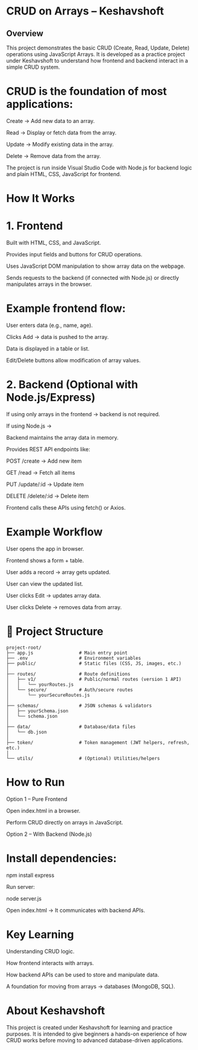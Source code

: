 #                                   CRUD on Arrays – Keshavshoft

## Overview
This project demonstrates the basic CRUD (Create, Read, Update, Delete) operations using JavaScript Arrays. It is developed as a practice project under Keshavshoft to understand how frontend and backend interact in a simple CRUD system.

# CRUD is the foundation of most applications:

   Create → Add new data to an array.

   Read → Display or fetch data from the array.

   Update → Modify existing data in the array.

   Delete → Remove data from the array.

   The project is run inside Visual Studio Code with Node.js for backend logic and plain HTML, CSS, JavaScript for frontend.

# How It Works
# 1. Frontend

   Built with HTML, CSS, and JavaScript.

   Provides input fields and buttons for CRUD operations.

   Uses JavaScript DOM manipulation to show array data on the webpage.

   Sends requests to the backend (if connected with Node.js) or directly manipulates arrays in the browser.

# Example frontend flow:

   User enters data (e.g., name, age).

   Clicks Add → data is pushed to the array.

   Data is displayed in a table or list.

   Edit/Delete buttons allow modification of array values.

# 2. Backend (Optional with Node.js/Express) 

   If using only arrays in the frontend → backend is not required.

   If using Node.js →

   Backend maintains the array data in memory.

   Provides REST API endpoints like:

   POST /create → Add new item

   GET /read → Fetch all items

   PUT /update/:id → Update item

   DELETE /delete/:id → Delete item

   Frontend calls these APIs using fetch() or Axios.

# Example Workflow

   User opens the app in browser.

   Frontend shows a form + table.

   User adds a record → array gets updated.

   User can view the updated list.

   User clicks Edit → updates array data.

   User clicks Delete → removes data from array.

# 📂 Project Structure
```
project-root/
├── app.js                 # Main entry point
├── .env                   # Environment variables
├── public/                # Static files (CSS, JS, images, etc.)
│
├── routes/                # Route definitions
│   ├── v1/                # Public/normal routes (version 1 API)
│   │   └── yourRoutes.js
│   └── secure/            # Auth/secure routes
│       └── yourSecureRoutes.js
│
├── schemas/               # JSON schemas & validators
│   ├── yourSchema.json
│   └── schema.json
│
├── data/                  # Database/data files
│   └── db.json
│
├── token/                 # Token management (JWT helpers, refresh, etc.)
│
└── utils/                 # (Optional) Utilities/helpers 
```
# How to Run
 Option 1 – Pure Frontend

 Open index.html in a browser.

 Perform CRUD directly on arrays in JavaScript.

 Option 2 – With Backend (Node.js)

# Install dependencies:

  npm install express

  Run server:

  node server.js

  Open index.html → It communicates with backend APIs.
  
#  Key Learning

   Understanding CRUD logic.

   How frontend interacts with arrays.

   How backend APIs can be used to store and manipulate data.

   A foundation for moving from arrays → databases (MongoDB, SQL).

# About Keshavshoft

  This project is created under Keshavshoft for learning and practice purposes. It is intended to give beginners a hands-on experience of how CRUD works before moving to advanced database-driven applications.
